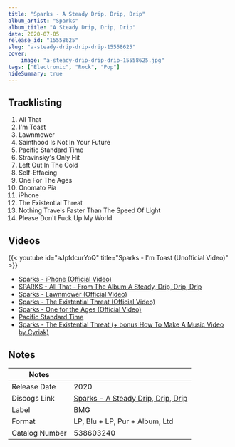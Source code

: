 ```yaml
---
title: "Sparks - A Steady Drip, Drip, Drip"
album_artist: "Sparks"
album_title: "A Steady Drip, Drip, Drip"
date: 2020-07-05
release_id: "15558625"
slug: "a-steady-drip-drip-drip-15558625"
cover:
    image: "a-steady-drip-drip-drip-15558625.jpg"
tags: ["Electronic", "Rock", "Pop"]
hideSummary: true
---
```


## Tracklisting
1. All That
2. I'm Toast
3. Lawnmower
4. Sainthood Is Not In Your Future
5. Pacific Standard Time
6. Stravinsky's Only Hit
7. Left Out In The Cold
8. Self-Effacing
9. One For The Ages
10. Onomato Pia
11. iPhone
12. The Existential Threat
13. Nothing Travels Faster Than The Speed Of Light
14. Please Don't Fuck Up My World

## Videos
{{< youtube id="aJpfdcurYoQ" title="Sparks - I'm Toast (Unofficial Video)" >}}
- [Sparks - iPhone (Official Video)](https://www.youtube.com/watch?v=C3CIDPuxwrY)
- [SPARKS - All That - From The Album A Steady, Drip, Drip, Drip](https://www.youtube.com/watch?v=3ebYtDHlMDY)
- [Sparks - Lawnmower (Official Video)](https://www.youtube.com/watch?v=tPSFpaCQEvA)
- [Sparks - The Existential Threat (Official Video)](https://www.youtube.com/watch?v=dLxPIOxgkM0)
- [Sparks - One for the Ages (Official Video)](https://www.youtube.com/watch?v=6DA95FFBJNs)
- [Pacific Standard Time](https://www.youtube.com/watch?v=zf6y7p2iauE)
- [Sparks - The Existential Threat (+ bonus How To Make A Music Video by Cyriak)](https://www.youtube.com/watch?v=nkvxIeV1fQ8)

## Notes

| Notes          |             |
| ---------------| ----------- |
| Release Date   | 2020 |
| Discogs Link   | [Sparks - A Steady Drip, Drip, Drip](https://www.discogs.com/release/15558625) |
| Label          | BMG |
| Format         | LP, Blu + LP, Pur + Album, Ltd |
| Catalog Number | 538603240 |

